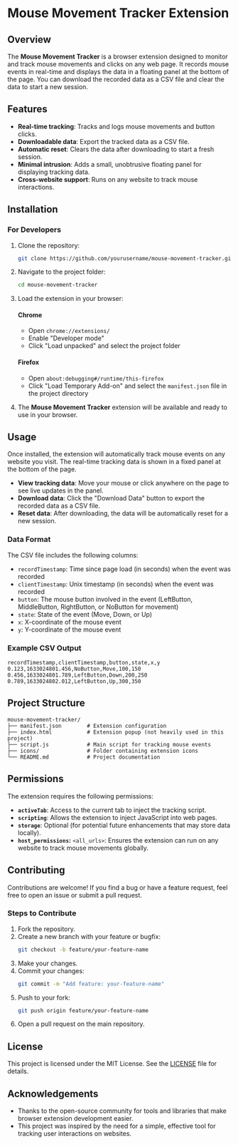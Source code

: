 
# Mouse Movement Tracker Extension

## Overview

The **Mouse Movement Tracker** is a browser extension designed to monitor and track mouse movements and clicks on any web page. It records mouse events in real-time and displays the data in a floating panel at the bottom of the page. You can download the recorded data as a CSV file and clear the data to start a new session.

## Features

- **Real-time tracking**: Tracks and logs mouse movements and button clicks.
- **Downloadable data**: Export the tracked data as a CSV file.
- **Automatic reset**: Clears the data after downloading to start a fresh session.
- **Minimal intrusion**: Adds a small, unobtrusive floating panel for displaying tracking data.
- **Cross-website support**: Runs on any website to track mouse interactions.

## Installation

### For Developers

1. Clone the repository:

   ```bash
   git clone https://github.com/yourusername/mouse-movement-tracker.git
   ```

2. Navigate to the project folder:

   ```bash
   cd mouse-movement-tracker
   ```

3. Load the extension in your browser:
   
   #### Chrome
   - Open `chrome://extensions/`
   - Enable "Developer mode"
   - Click "Load unpacked" and select the project folder

   #### Firefox
   - Open `about:debugging#/runtime/this-firefox`
   - Click "Load Temporary Add-on" and select the `manifest.json` file in the project directory

4. The **Mouse Movement Tracker** extension will be available and ready to use in your browser.

## Usage

Once installed, the extension will automatically track mouse events on any website you visit. The real-time tracking data is shown in a fixed panel at the bottom of the page.

- **View tracking data**: Move your mouse or click anywhere on the page to see live updates in the panel.
- **Download data**: Click the "Download Data" button to export the recorded data as a CSV file.
- **Reset data**: After downloading, the data will be automatically reset for a new session.

### Data Format

The CSV file includes the following columns:
- `recordTimestamp`: Time since page load (in seconds) when the event was recorded
- `clientTimestamp`: Unix timestamp (in seconds) when the event was recorded
- `button`: The mouse button involved in the event (LeftButton, MiddleButton, RightButton, or NoButton for movement)
- `state`: State of the event (Move, Down, or Up)
- `x`: X-coordinate of the mouse event
- `y`: Y-coordinate of the mouse event

### Example CSV Output

```csv
recordTimestamp,clientTimestamp,button,state,x,y
0.123,1633024801.456,NoButton,Move,100,150
0.456,1633024801.789,LeftButton,Down,200,250
0.789,1633024802.012,LeftButton,Up,300,350
```

## Project Structure

```
mouse-movement-tracker/
├── manifest.json        # Extension configuration
├── index.html           # Extension popup (not heavily used in this project)
├── script.js            # Main script for tracking mouse events
├── icons/               # Folder containing extension icons
└── README.md            # Project documentation
```

## Permissions

The extension requires the following permissions:
- **`activeTab`**: Access to the current tab to inject the tracking script.
- **`scripting`**: Allows the extension to inject JavaScript into web pages.
- **`storage`**: Optional (for potential future enhancements that may store data locally).
- **`host_permissions`:** `<all_urls>`: Ensures the extension can run on any website to track mouse movements globally.

## Contributing

Contributions are welcome! If you find a bug or have a feature request, feel free to open an issue or submit a pull request.

### Steps to Contribute

1. Fork the repository.
2. Create a new branch with your feature or bugfix:
   ```bash
   git checkout -b feature/your-feature-name
   ```
3. Make your changes.
4. Commit your changes:
   ```bash
   git commit -m "Add feature: your-feature-name"
   ```
5. Push to your fork:
   ```bash
   git push origin feature/your-feature-name
   ```
6. Open a pull request on the main repository.

## License

This project is licensed under the MIT License. See the [LICENSE](LICENSE) file for details.

## Acknowledgements

- Thanks to the open-source community for tools and libraries that make browser extension development easier.
- This project was inspired by the need for a simple, effective tool for tracking user interactions on websites.
